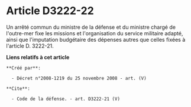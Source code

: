 # Article D3222-22

Un arrêté commun du ministre de la défense et du ministre chargé de l'outre-mer fixe les missions et l'organisation du
service militaire adapté, ainsi que l'imputation budgétaire des dépenses autres que celles fixées à l'article D. 3222-21.

**Liens relatifs à cet article**

	**Créé par**:

	  - Décret n°2008-1219 du 25 novembre 2008 - art. (V)

	**Cite**:

	  - Code de la défense. - art. D3222-21 (V)
